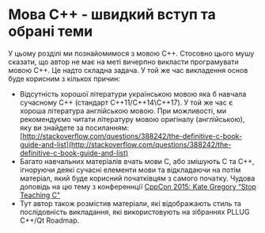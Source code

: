 # Мова С++ - швидкий вступ та обрані теми

У цьому розділі ми познайомимося з мовою С++. Стосовно цього мушу сказати, що автор не має на меті вичерпно викласти програмувати мовою С++. Це надто складна задача. У той же час викладення основ буде корисним з кількох причин:

* Відсутність хорошої літератури українською мовою яка б навчала сучасному С++ \(стандарт С++11\/С++14\C++17\). У той же час є хороша література англійською мовою. При можливості, ми рекомендуємо читати літературу мовою оригіналу \(англійською\), яку ви знайдете за посиланням: [http://stackoverflow.com/questions/388242/the-definitive-c-book-guide-and-list](http://stackoverflow.com/questions/388242/the-definitive-c-book-guide-and-list)
* Багато навчальних матеріалів вчать мови С, або змішують С та С++, ігноруючи деякі сучасні елементи мови та відкладаючи на потім матеріал, який буде корисний початківцям з самого початку. Чудова доповідь на цю тему з конференнції [CppCon 2015: Kate Gregory “Stop Teaching C" ](https://www.youtube.com/watch?v=YnWhqhNdYyk)
* Тут автор також розмістив матеріали, які відображають стиль та послідовність викладання, які використовують на зібраннях PLLUG C++/Qt Roadmap.

